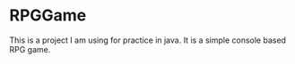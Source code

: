 # RPGGame
This is a project I am using for practice in java. It is a simple console based RPG game.

